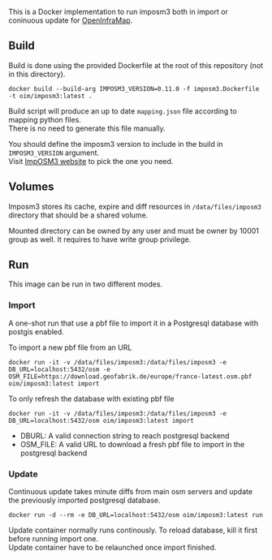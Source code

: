 This is a Docker implementation to run imposm3 both in import or coninuous update for [OpenInfraMap](https://openinframap.org).

## Build

Build is done using the provided Dockerfile at the root of this repository (not in this directory).

```
docker build --build-arg IMPOSM3_VERSION=0.11.0 -f imposm3.Dockerfile -t oim/imposm3:latest .
```

Build script will produce an up to date `mapping.json` file according to mapping python files.  
There is no need to generate this file manually.

You should define the imposm3 version to include in the build in `IMPOSM3_VERSION` argument.  
Visit [ImpOSM3 website](https://github.com/omniscale/imposm3/releases) to pick the one you need.

## Volumes

Imposm3 stores its cache, expire and diff resources in `/data/files/imposm3` directory that should be a shared volume.

Mounted directory can be owned by any user and must be owner by 10001 group as well. It requires to have write group privilege.

## Run

This image can be run in two different modes.

### Import

A one-shot run that use a pbf file to import it in a Postgresql database with postgis enabled.  

To import a new pbf file from an URL
```
docker run -it -v /data/files/imposm3:/data/files/imposm3 -e DB_URL=localhost:5432/osm -e OSM_FILE=https://download.geofabrik.de/europe/france-latest.osm.pbf oim/imposm3:latest import
```

To only refresh the database with existing pbf file
```
docker run -it -v /data/files/imposm3:/data/files/imposm3 -e DB_URL=localhost:5432/osm oim/imposm3:latest import
```

* DBURL: A valid connection string to reach postgresql backend
* OSM_FILE: A valid URL to download a fresh pbf file to import in the postgresql backend

### Update

Continuous update takes minute diffs from main osm servers and update the previously imported postgresql database.

```
docker run -d --rm -e DB_URL=localhost:5432/osm oim/imposm3:latest run
```

Update container normally runs continously. To reload database, kill it first before running import one.  
Update container have to be relaunched once import finished. 